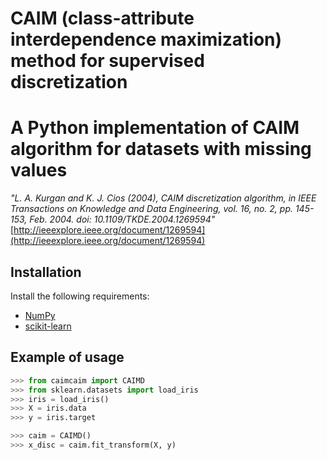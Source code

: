CAIM (class-attribute interdependence maximization) method for supervised discretization
=====

# A Python implementation of CAIM algorithm for datasets with missing values

*"L. A. Kurgan and K. J. Cios (2004), CAIM discretization algorithm, in IEEE Transactions on Knowledge and Data Engineering, vol. 16, no. 2, pp. 145-153, Feb. 2004. doi: 10.1109/TKDE.2004.1269594"*
[http://ieeexplore.ieee.org/document/1269594](http://ieeexplore.ieee.org/document/1269594)

Installation
------------

Install the following requirements:

 * [NumPy](http://numpy.org/)
 * [scikit-learn](scikit-learn.org)

Example of usage
-----

```python
>>> from caimcaim import CAIMD
>>> from sklearn.datasets import load_iris
>>> iris = load_iris()
>>> X = iris.data
>>> y = iris.target

>>> caim = CAIMD()
>>> x_disc = caim.fit_transform(X, y)
```
